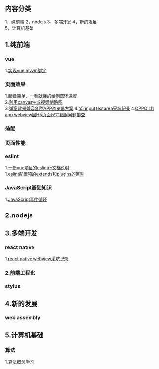 ## 内容分类
1，纯前端 
2，nodejs 
3，多端开发
4，新的发展  
5，计算机基础
## 1.纯前端 
### vue
 1.[实现vue mvvm绑定](https://github.com/calali/mvvm)

### 页面效果
1.[超级简单、一看就懂的绘制圆环进度](https://github.com/liqiuhui/blog/issues/4)  
2.[利用canvas生成视频缩略图](https://github.com/liqiuhui/blog/issues/2)  
3.[弹窗背景兼容各种APP浏览器方案](https://github.com/liqiuhui/blog/issues/19) 
4.[h5 input,textarea采坑记录](https://github.com/liqiuhui/blog/issues/21) 
4.[OPPO r11 app webview里H5页面尺寸错误问题排查](https://github.com/liqiuhui/blog/issues/20) 

### 适配


### 页面性能

### eslint
1.[一份vue项目的eslintrc文档说明](https://github.com/liqiuhui/blog/issues/25)  
1.[eslint配置项的extends和plugins的区别](https://github.com/liqiuhui/blog/issues/26)

### JavaScript基础知识
1.[JavaScript事件循环](https://github.com/liqiuhui/blog/issues/17)  

## 2.nodejs


## 3.多端开发
### react native
1.[react native webview采坑记录](https://github.com/liqiuhui/blog/issues/22)  

### 2.前端工程化
### stylus

## 4.新的发展
### web assembly

## 5.计算机基础
### 算法
1.[算法概念学习](https://github.com/liqiuhui/blog/issues/16)
